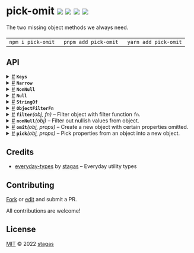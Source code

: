 <h1>
pick-omit <a href="https://npmjs.org/package/pick-omit"><img src="https://img.shields.io/badge/npm-v2.0.0-F00.svg?colorA=000"/></a> <a href="src"><img src="https://img.shields.io/badge/loc-18-FFF.svg?colorA=000"/></a> <a href="https://cdn.jsdelivr.net/npm/pick-omit@2.0.0/dist/pick-omit.min.js"><img src="https://img.shields.io/badge/brotli-208b-333.svg?colorA=000"/></a> <a href="LICENSE"><img src="https://img.shields.io/badge/license-MIT-F0B.svg?colorA=000"/></a>
</h1>

<p></p>

The two missing object methods we always need.

<h4>
<table><tr><td title="Triple click to select and copy paste">
<code>npm i pick-omit </code>
</td><td title="Triple click to select and copy paste">
<code>pnpm add pick-omit </code>
</td><td title="Triple click to select and copy paste">
<code>yarn add pick-omit</code>
</td></tr></table>
</h4>

## API

<p>  <details id="Keys$35" title="TypeAlias" ><summary><span><a href="#Keys$35">#</a></span>  <code><strong>Keys</strong></code>    </summary>  <a href="src/everyday-types/dist/types/everyday-types.d.ts#L17">src/everyday-types/dist/types/everyday-types.d.ts#L17</a>  <ul><p>keyof     [K   in   keyof     <a href="#T$36">T</a>  ]:  <a href="#StringOf$37">StringOf</a>&lt;<span>K</span>&gt;</p>        </ul></details>  <details id="Narrow$39" title="TypeAlias" ><summary><span><a href="#Narrow$39">#</a></span>  <code><strong>Narrow</strong></code>    </summary>  <a href="src/everyday-types/dist/types/everyday-types.d.ts#L24">src/everyday-types/dist/types/everyday-types.d.ts#L24</a>  <ul><p><a href="#K$40">K</a> extends <a href="#T$41">T</a> ? <a href="#K$40">K</a> : never</p>        </ul></details>  <details id="NonNull$32" title="TypeAlias" ><summary><span><a href="#NonNull$32">#</a></span>  <code><strong>NonNull</strong></code>    </summary>  <a href="src/everyday-types/dist/types/everyday-types.d.ts#L25">src/everyday-types/dist/types/everyday-types.d.ts#L25</a>  <ul><p>[K   in   <a href="#Keys$35">Keys</a>&lt;<a href="#T$33">T</a>&gt;  ]:  <a href="#T$33">T</a>  [<span>K</span>]</p>        </ul></details>  <details id="Null$34" title="TypeAlias" ><summary><span><a href="#Null$34">#</a></span>  <code><strong>Null</strong></code>    </summary>  <a href="src/everyday-types/dist/types/everyday-types.d.ts#L28">src/everyday-types/dist/types/everyday-types.d.ts#L28</a>  <ul><p><code>null</code> | undefined | void</p>        </ul></details>  <details id="StringOf$37" title="TypeAlias" ><summary><span><a href="#StringOf$37">#</a></span>  <code><strong>StringOf</strong></code>    </summary>  <a href="src/everyday-types/dist/types/everyday-types.d.ts#L36">src/everyday-types/dist/types/everyday-types.d.ts#L36</a>  <ul><p><a href="#Narrow$39">Narrow</a>&lt;<a href="#T$38">T</a>, string&gt;</p>        </ul></details><details id="ObjectFilterFn$1" title="TypeAlias" ><summary><span><a href="#ObjectFilterFn$1">#</a></span>  <code><strong>ObjectFilterFn</strong></code>    </summary>  <a href="src/pick-omit.ts#L3">src/pick-omit.ts#L3</a>  <ul><p><details id="__type$2" title="Function" ><summary><span><a href="#__type$2">#</a></span>  <em>(entry)</em>    </summary>    <ul>    <p>    <details id="entry$4" title="Parameter" ><summary><span><a href="#entry$4">#</a></span>  <code><strong>entry</strong></code>    </summary>    <ul><p>tuple</p>        </ul></details>  <p><strong></strong><em>(entry)</em>  &nbsp;=&gt;  <ul>boolean</ul></p></p>    </ul></details></p>        </ul></details><details id="filter$5" title="Function" ><summary><span><a href="#filter$5">#</a></span>  <code><strong>filter</strong></code><em>(obj, fn)</em>     &ndash; Filter object with filter function <code>fn</code>.</summary>  <a href="src/pick-omit.ts#L12">src/pick-omit.ts#L12</a>  <ul>    <p>    <details id="obj$8" title="Parameter" ><summary><span><a href="#obj$8">#</a></span>  <code><strong>obj</strong></code>     &ndash; Object to filter.</summary>    <ul><p><a href="#T$7">T</a></p>        </ul></details><details id="fn$9" title="Parameter" ><summary><span><a href="#fn$9">#</a></span>  <code><strong>fn</strong></code>     &ndash; Filter function receiving [key, value].</summary>    <ul><p><a href="#ObjectFilterFn$1">ObjectFilterFn</a></p>        </ul></details>  <p><strong>filter</strong>&lt;<span>T</span>&gt;<em>(obj, fn)</em>  &nbsp;=&gt;  <ul><span>Partial</span>&lt;<a href="#T$7">T</a>&gt;</ul></p></p>    </ul></details><details id="nonNull$10" title="Function" ><summary><span><a href="#nonNull$10">#</a></span>  <code><strong>nonNull</strong></code><em>(obj)</em>     &ndash; Filter out nullish values from object.</summary>  <a href="src/pick-omit.ts#L23">src/pick-omit.ts#L23</a>  <ul>    <p>    <details id="obj$13" title="Parameter" ><summary><span><a href="#obj$13">#</a></span>  <code><strong>obj</strong></code>     &ndash; Object to filter.</summary>    <ul><p><a href="#T$12">T</a></p>        </ul></details>  <p><strong>nonNull</strong>&lt;<span>T</span>&gt;<em>(obj)</em>  &nbsp;=&gt;  <ul><span>Pick</span>&lt;<a href="#T$12">T</a>, keyof     <a href="#NonNull$32">NonNull</a>&lt;<a href="#T$12">T</a>&gt;&gt;</ul></p></p>    </ul></details><details id="omit$20" title="Function" ><summary><span><a href="#omit$20">#</a></span>  <code><strong>omit</strong></code><em>(obj, props)</em>     &ndash; Create a new object with certain properties omitted.</summary>  <a href="src/pick-omit.ts#L46">src/pick-omit.ts#L46</a>  <ul>    <p>    <details id="obj$24" title="Parameter" ><summary><span><a href="#obj$24">#</a></span>  <code><strong>obj</strong></code>     &ndash; Object to omit from.</summary>    <ul><p><a href="#T$22">T</a></p>        </ul></details><details id="props$25" title="Parameter" ><summary><span><a href="#props$25">#</a></span>  <code><strong>props</strong></code>     &ndash; Properties to omit.</summary>    <ul><p><a href="#K$23">K</a></p>        </ul></details>  <p><strong>omit</strong>&lt;<span>T</span>, <span>K</span>&gt;<em>(obj, props)</em>  &nbsp;=&gt;  <ul><span>Omit</span>&lt;<a href="#T$22">T</a>, <a href="#K$23">K</a> extends readonly     <span>U</span>  [] ? <span>U</span> : never&gt;</ul></p></p>    </ul></details><details id="pick$14" title="Function" ><summary><span><a href="#pick$14">#</a></span>  <code><strong>pick</strong></code><em>(obj, props)</em>     &ndash; Pick properties from an object into a new object.</summary>  <a href="src/pick-omit.ts#L33">src/pick-omit.ts#L33</a>  <ul>    <p>    <details id="obj$18" title="Parameter" ><summary><span><a href="#obj$18">#</a></span>  <code><strong>obj</strong></code>     &ndash; Object to pick from.</summary>    <ul><p><a href="#T$16">T</a></p>        </ul></details><details id="props$19" title="Parameter" ><summary><span><a href="#props$19">#</a></span>  <code><strong>props</strong></code>     &ndash; Properties to pick.</summary>    <ul><p><a href="#K$17">K</a></p>        </ul></details>  <p><strong>pick</strong>&lt;<span>T</span>, <span>K</span>&gt;<em>(obj, props)</em>  &nbsp;=&gt;  <ul><span>Pick</span>&lt;<a href="#T$16">T</a>, <a href="#K$17">K</a> extends readonly     <span>U</span>  [] ? <span>U</span> : never&gt;</ul></p></p>    </ul></details></p>

## Credits

- [everyday-types](https://npmjs.org/package/everyday-types) by [stagas](https://github.com/stagas) &ndash; Everyday utility types

## Contributing

[Fork](https://github.com/stagas/pick-omit/fork) or [edit](https://github.dev/stagas/pick-omit) and submit a PR.

All contributions are welcome!

## License

<a href="LICENSE">MIT</a> &copy; 2022 [stagas](https://github.com/stagas)
